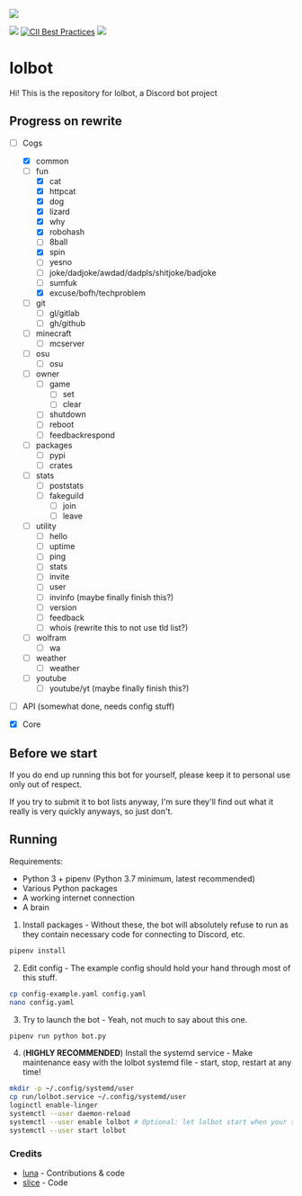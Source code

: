 ![](https://i-made.theworstme.me/ea0ad4.png)

[![](https://img.shields.io/discord/307640404071677962.svg)](https://discord.gg/PEW4wx9) [![CII Best Practices](https://bestpractices.coreinfrastructure.org/projects/772/badge)](https://bestpractices.coreinfrastructure.org/projects/772)
[![](https://img.shields.io/badge/add%20bot-official%20instance-blue.svg)](https://discordapp.com/api/oauth2/authorize?client_id=272549225454239744&scope=bot&permissions=0)

# lolbot
Hi! This is the repository for lolbot, a Discord bot project

## Progress on rewrite
- [ ] Cogs
    - [x] common
    - [ ] fun
        - [x] cat
        - [x] httpcat
        - [x] dog
        - [x] lizard
        - [x] why
        - [x] robohash
        - [ ] 8ball
        - [x] spin
        - [ ] yesno
        - [ ] joke/dadjoke/awdad/dadpls/shitjoke/badjoke
        - [ ] sumfuk
        - [x] excuse/bofh/techproblem
    - [ ] git
        - [ ] gl/gitlab
        - [ ] gh/github
    - [ ] minecraft
        - [ ] mcserver
    - [ ] osu
        - [ ] osu
    - [ ] owner
        - [ ] game
            - [ ] set
            - [ ] clear
        - [ ] shutdown
        - [ ] reboot
        - [ ] feedbackrespond
    - [ ] packages
        - [ ] pypi
        - [ ] crates
    - [ ] stats
        - [ ] poststats
        - [ ] fakeguild
            - [ ] join
            - [ ] leave
    - [ ] utility
        - [ ] hello
        - [ ] uptime
        - [ ] ping
        - [ ] stats
        - [ ] invite
        - [ ] user
        - [ ] invinfo (maybe finally finish this?)
        - [ ] version
        - [ ] feedback
        - [ ] whois (rewrite this to not use tld list?)
    - [ ] wolfram
        - [ ] wa
    - [ ] weather
        - [ ] weather
    - [ ] youtube
        - [ ] youtube/yt (maybe finally finish this?)
- [ ] API (somewhat done, needs config stuff)
- [x] Core


## Before we start
If you do end up running this bot for yourself, please keep it to personal use only out of respect.

If you try to submit it to bot lists anyway, I'm sure they'll find out what it really is very quickly anyways, so just don't.

## Running
Requirements:
- Python 3 + pipenv (Python 3.7 minimum, latest recommended)
- Various Python packages
- A working internet connection
- A brain

1. Install packages - Without these, the bot will absolutely refuse to run as they contain necessary code for connecting to Discord, etc.
```bash
pipenv install
```

2. Edit config - The example config should hold your hand through most of this stuff.
```bash
cp config-example.yaml config.yaml
nano config.yaml
```

3. Try to launch the bot - Yeah, not much to say about this one.
```bash
pipenv run python bot.py
```

4. (**HIGHLY RECOMMENDED**) Install the systemd service - Make maintenance easy with the lolbot systemd file - start, stop, restart at any time!
```bash
mkdir -p ~/.config/systemd/user
cp run/lolbot.service ~/.config/systemd/user
loginctl enable-linger
systemctl --user daemon-reload
systemctl --user enable lolbot # Optional: let lolbot start when your system does
systemctl --user start lolbot
```

### Credits
- [luna](https://github.com/lun-4) - Contributions & code
- [slice](https://github.com/slice) - Code
